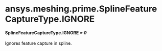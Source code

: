 # ansys.meshing.prime.SplineFeatureCaptureType.IGNORE



#### SplineFeatureCaptureType.IGNORE *= 0*

Ignores feature capture in spline.

<!-- !! processed by numpydoc !! -->
